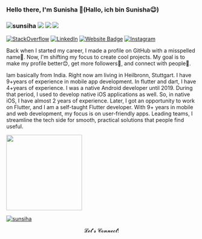 ### Hello there, I'm Sunisha 👋(Hallo, ich bin Sunisha😉)
### <p align="left"> <img src="https://komarev.com/ghpvc/?username=sunsiha&label=Profile%20views&color=228B22&style=flat?" alt="sunsiha"/> <a href="https://github.com/sunsiha/"><img src="https://img.shields.io/github/followers/sunsiha?color=%228B22&label=GitHub%20Followers%20%3A&style=flat"/></a>  <a href="https://github.com/sunsiha?tab=repositories"><img src="https://badges.frapsoft.com/os/v2/open-source.svg?v=103&style=flat"/></a>  <a href="https://github.com/Naereen/badges&style=flat"><img src="https://img.shields.io/badge/badges-awesome-green.svg"/></a>

[![StackOverflow](https://img.shields.io/badge/Stack_Overflow-FE7A16?style=flat&amp;logo=stack-overflow&amp;logoColor=white)](https://stackoverflow.com/users/5146756/sunisha-guptan) [![LinkedIn](https://img.shields.io/badge/linkedin-%230077B5.svg?&style=flat&logo=linkedin&logoColor=white)](https://www.linkedin.com/in/sunisha-kizhakkethil-ramankutty-7b23bb87/) [![Website Badge](https://img.shields.io/badge/-Website-228B22?style=flat&logo=Google-Chrome&logoColor=white)](https://sunisha-portfolio.web.app/#/) [![Instagram](https://img.shields.io/badge/instagram-%ff5851db.svg?color=C13584&style=flat&logo=instagram&logoColor=white)](https://www.instagram.com/sunisha_guptan/)

Back when I started my career, I made a profile on GitHub with a misspelled name🤣. Now, I'm shifting my focus to create cool projects. My goal is to make my profile better😊, get more followers🤩, and connect with people🥰.
<!-- VISTAS DEL PERFIL -->
Iam basically from India. Right now am living in Heilbronn, Stuttgart. I have 9+years of experience in mobile app development. In flutter and dart, I have 4+years of experience. 
I was a native Android developer until 2019. During that period, I used to develop native iOS applications as well. So, in native iOS, I have almost 2 years of experience. Later, I got an opportunity to work on Flutter, and I am a self-taught Flutter developer. With 9+ years in mobile and web development, my focus is on user-friendly apps. Leading teams, I streamline the tech side for smooth, practical solutions that people find useful.

<a href="https://github.com/kurt-liao/so-stats">
  <img
    height="200"
    src="https://so-stats-kurt-liao.vercel.app/api?user=5146756"
  />
</a>
<!-- TROFEOS GITHUB -->
<p align="left"> <a href="https://github.com/ryo-ma/github-profile-trophy"><img src="https://github-profile-trophy.vercel.app/?username=sunsiha&theme=dracula&column=7" alt="sunsiha" /></a> </p>
<p align="center">𝓛𝓮𝓽'𝓼 𝓒𝓸𝓷𝓷𝓮𝓬𝓽!<p align="center">
<!--
**Sunsiha/sunsiha** is a ✨ _special_ ✨ repository because its `README.md` (this file) appears on your GitHub profile.

Here are some ideas to get you started:

- 🔭 I’m currently working on ...
- 🌱 I’m currently learning ...
- 👯 I’m looking to collaborate on ...
- 🤔 I’m looking for help with ...
- 💬 Ask me about ...
- 📫 How to reach me: ...
- 😄 Pronouns: ...
- ⚡ Fun fact: ...
-->
